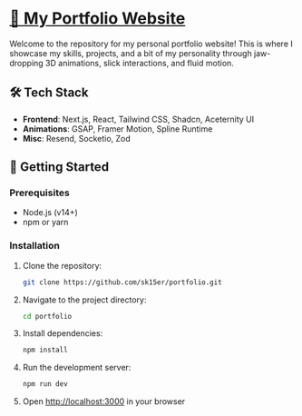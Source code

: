 # [🚀 My Portfolio Website](https://shushank.site)

Welcome to the repository for my personal portfolio website! This is where I showcase my skills, projects, and a bit of my personality through jaw-dropping 3D animations, slick interactions, and fluid motion.

## 🛠️ Tech Stack

- **Frontend**: Next.js, React, Tailwind CSS, Shadcn, Aceternity UI
- **Animations**: GSAP, Framer Motion, Spline Runtime
- **Misc**: Resend, Socketio, Zod

## 🚀 Getting Started

### Prerequisites

- Node.js (v14+)
- npm or yarn

### Installation

1. Clone the repository:

    ```bash
    git clone https://github.com/sk15er/portfolio.git
    ```

2. Navigate to the project directory:

    ```bash
    cd portfolio
    ```

3. Install dependencies:

    ```bash
    npm install
    ```

4. Run the development server:

    ```bash
    npm run dev
    ```

5. Open [http://localhost:3000](http://localhost:3000) in your browser
